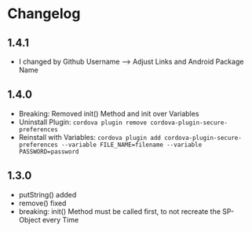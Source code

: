 # Changelog

## 1.4.1
- I changed by Github Username --> Adjust Links and Android Package Name

## 1.4.0
- Breaking: Removed init() Method and init over Variables
- Uninstall Plugin: `cordova plugin remove cordova-plugin-secure-preferences`
- Reinstall with Variables: `cordova plugin add cordova-plugin-secure-preferences --variable FILE_NAME=filename --variable PASSWORD=password`

## 1.3.0
- putString() added
- remove() fixed
- breaking: init() Method must be called first, to not recreate the SP-Object every Time 
